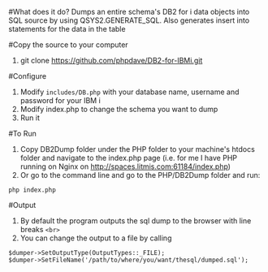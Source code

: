 #What does it do?
Dumps an entire schema's DB2 for i data objects into SQL source by using QSYS2.GENERATE_SQL.  Also generates insert into statements for the data in the table

#Copy the source to your computer
1. git clone https://github.com/phpdave/DB2-for-IBMi.git

#Configure 
1. Modify ```includes/DB.php``` with your database name, username and password for your IBM i
2. Modify index.php to change the schema you want to dump
3. Run it

#To Run 
1. Copy DB2Dump folder under the PHP folder to your machine's htdocs folder and navigate to the index.php page (i.e. for me I have PHP running on Nginx on http://spaces.litmis.com:61184/index.php)
2. Or go to the command line and go to the PHP/DB2Dump folder and run:
```
php index.php
```

#Output
1. By default the program outputs the sql dump to the browser with line breaks ```<br>```
2. You can change the output to a file by calling 
```
$dumper->SetOutputType(OutputTypes::_FILE);
$dumper->SetFileName('/path/to/where/you/want/thesql/dumped.sql');
```
